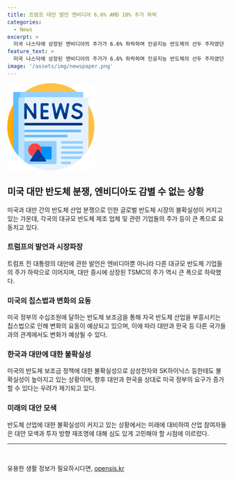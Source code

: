 ```yaml
---
title: 트럼프 대만 발언 엔비디아 6.6% AMD 10% 주가 하락
categories:
  - News
excerpt: >
  미국 나스닥에 상장된 엔비디아의 주가가 6.6% 하락하며 인공지능 반도체의 선두 주자였던 기업들의 주가가 영향을 받았다. 트럼프 전 대통령의 발언으로 대만과의 관계가 변화될 가능성에 대한 우려가 커지고 있으며, 바이든 정부의 칩스법에 대한 변화 가능성도 관측되고 있다. 한국과 대만을 상대로 미국의 보조금 정책이 바뀔 수 있으며, 이로 인해 반도체 업계에서는 불확실성이 커지고 있는 상황이다. 반도체 업계는 트럼프의 발언으로 인해 글로벌 반도체 산업이 재편되고 있는 것으로 판단하고 있다.
feature_text: >
  미국 나스닥에 상장된 엔비디아의 주가가 6.6% 하락하며 인공지능 반도체의 선두 주자였던 기업들의 주가가 영향을 받았다. 트럼프 전 대통령의 발언으로 대만과의 관계가 변화될 가능성에 대한 우려가 커지고 있으며, 바이든 정부의 칩스법에 대한 변화 가능성도 관측되고 있다. 한국과 대만을 상대로 미국의 보조금 정책이 바뀔 수 있으며, 이로 인해 반도체 업계에서는 불확실성이 커지고 있는 상황이다. 반도체 업계는 트럼프의 발언으로 인해 글로벌 반도체 산업이 재편되고 있는 것으로 판단하고 있다.
image: '/assets/img/newspaper.png'
---
```


<p><img src="/assets/img/newspaper.png" alt="kimp 속보" /></p>

<h2 data-ke-size="size26">미국 대만 반도체 분쟁, 엔비디아도 감별 수 없는 상황</h2>

<p data-ke-size="size16">미국과 대만 간의 반도체 산업 분쟁으로 인한 글로벌 반도체 시장의 불확실성이 커지고 있는 가운데, 각국의 대규모 반도체 제조 업체 및 관련 기업들의 주가 등이 큰 폭으로 요동치고 있다.</p>

<h3><b>트럼프의 발언과 시장파장</b></h3>

<p data-ke-size="size16">트럼프 전 대통령의 대만에 관한 발언은 엔비디아뿐 아니라 다른 대규모 반도체 기업들의 주가 하락으로 이어지며, 대만 증시에 상장된 TSMC의 주가 역시 큰 폭으로 하락했다.</p>

<h3><b>미국의 칩스법과 변화의 요동</b></h3>

<p data-ke-size="size16">미국 정부의 수십조원에 달하는 반도체 보조금을 통해 자국 반도체 산업을 부흥시키는 칩스법으로 인해 변화의 요동이 예상되고 있으며, 이에 따라 대만과 한국 등 다른 국가들과의 관계에서도 변화가 예상될 수 있다.</p>

<h3><b>한국과 대만에 대한 불확실성</b></h3>

<p data-ke-size="size16">미국의 반도체 보조금 정책에 대한 불확실성으로 삼성전자와 SK하이닉스 등한테도 불확실성이 높아지고 있는 상황이며, 향후 대만과 한국을 상대로 미국 정부의 요구가 증가할 수 있다는 우려가 제기되고 있다.</p>

<h3><b>미래의 대안 모색</b></h3>

<p data-ke-size="size16">반도체 산업에 대한 불확실성이 커지고 있는 상황에서는 미래에 대비하여 산업 참여자들은 대안 모색과 투자 방향 재조명에 대해 심도 있게 고민해야 할 시점에 이르렀다.</p>

<hr>

<p data-ke-size="size16">&nbsp;</p>
유용한 생활 정보가 필요하시다면, <a href="https://opensis.kr" rel="dofollow">opensis.kr</a>


